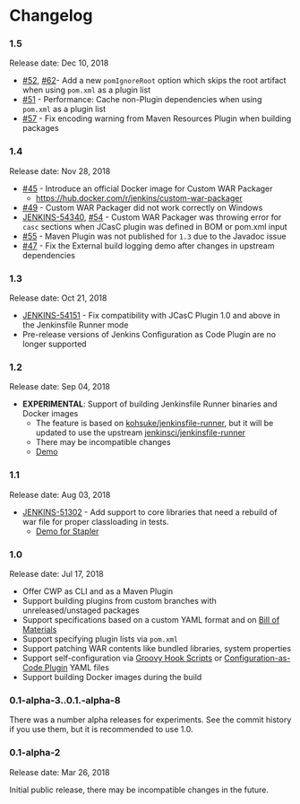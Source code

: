Changelog
====

### 1.5

Release date: Dec 10, 2018

* [#52](https://github.com/jenkinsci/custom-war-packager/pull/52),
  [#62](https://github.com/jenkinsci/custom-war-packager/pull/62)- 
  Add a new `pomIgnoreRoot` option which skips the root artifact when using `pom.xml` as a plugin list
* [#51](https://github.com/jenkinsci/custom-war-packager/pull/51) -
  Performance: Cache non-Plugin dependencies when using `pom.xml` as a plugin list
* [#57](https://github.com/jenkinsci/custom-war-packager/issues/57) -
  Fix encoding warning from Maven Resources Plugin when building packages

### 1.4

Release date: Nov 28, 2018

* [#45](https://github.com/jenkinsci/custom-war-packager/pull/45) - 
Introduce an official Docker image for Custom WAR Packager
  * https://hub.docker.com/r/jenkins/custom-war-packager
* [#49](https://github.com/jenkinsci/custom-war-packager/issues/49) -
Custom WAR Packager did not work correctly on Windows
* [JENKINS-54340](https://issues.jenkins-ci.org/browse/JENKINS-54340), [#54](https://github.com/jenkinsci/custom-war-packager/pull/54) -
Custom WAR Packager was throwing error for `casc` sections 
when JCasC plugin was defined in BOM or pom.xml input
* [#55](https://github.com/jenkinsci/custom-war-packager/pull/55) -
Maven Plugin was not published for `1.3` due to the Javadoc issue
* [#47](https://github.com/jenkinsci/custom-war-packager/pull/47) -
Fix the External build logging demo after changes in upstream dependencies

### 1.3

Release date: Oct 21, 2018

* [JENKINS-54151](https://issues.jenkins-ci.org/browse/JENKINS-54151) - 
  Fix compatibility with JCasC Plugin 1.0 and above in 
  the Jenkinsfile Runner mode
* Pre-release versions of Jenkins Configuration as Code Plugin
  are no longer supported

### 1.2

Release date: Sep 04, 2018

* **EXPERIMENTAL**: Support of building Jenkinsfile Runner binaries and Docker images
  * The feature is based on [kohsuke/jenkinsfile-runner](https://github.com/kohsuke/jenkinsfile-runner),
    but it will be updated to use the upstream [jenkinsci/jenkinsfile-runner](https://github.com/jenkinsci/jenkinsfile-runner)
  * There may be incompatible changes
  * [Demo](./demo/jenkinsfile-runner)

### 1.1

Release date: Aug 03, 2018

* [JENKINS-51302](https://issues.jenkins-ci.org/browse/JENKINS-51302) -
Add support to core libraries that need a rebuild of war file for proper classloading in tests.
  * [Demo for Stapler](./demo/stapler)

### 1.0

Release date: Jul 17, 2018

* Offer CWP as CLI and as a Maven Plugin
* Support building plugins from custom branches with unreleased/unstaged packages
* Support specifications based on a custom YAML format and on
[Bill of Materials](https://github.com/jenkinsci/jep/tree/master/jep/309)
* Support specifying plugin lists via `pom.xml`
* Support patching WAR contents like bundled libraries, system properties
* Support self-configuration via [Groovy Hook Scripts](https://wiki.jenkins.io/display/JENKINS/Groovy+Hook+Script)
or [Configuration-as-Code Plugin](https://github.com/jenkinsci/configuration-as-code-plugin) YAML files
* Support building Docker images during the build

### 0.1-alpha-3..0.1.-alpha-8

There was a number alpha releases for experiments.
See the commit history if you use them, but it is recommended to use 1.0.

### 0.1-alpha-2

Release date: Mar 26, 2018

Initial public release, there may be incompatible changes in the future.

